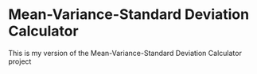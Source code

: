 # Mean-Variance-Standard Deviation Calculator

This is my version of the Mean-Variance-Standard Deviation Calculator project
